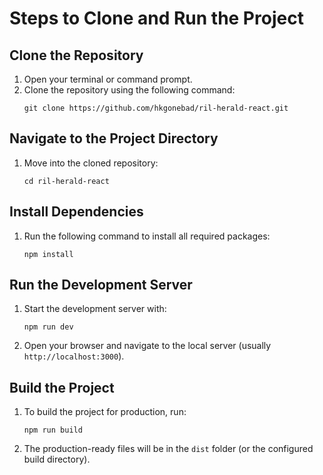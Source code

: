 # Steps to Clone and Run the Project

## Clone the Repository
1. Open your terminal or command prompt.
2. Clone the repository using the following command:
   ```
   git clone https://github.com/hkgonebad/ril-herald-react.git
   ```

## Navigate to the Project Directory
1. Move into the cloned repository:
   ```
   cd ril-herald-react
   ```

## Install Dependencies
1. Run the following command to install all required packages:
   ```
   npm install
   ```

## Run the Development Server
1. Start the development server with:
   ```
   npm run dev
   ```
2. Open your browser and navigate to the local server (usually `http://localhost:3000`).

## Build the Project
1. To build the project for production, run:
   ```
   npm run build
   ```
2. The production-ready files will be in the `dist` folder (or the configured build directory).

